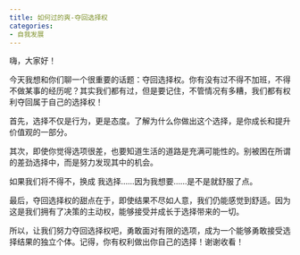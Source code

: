 ```yaml
---
title: 如何过的爽-夺回选择权
categories:
- 自我发展
---
```

嗨，大家好！

今天我想和你们聊一个很重要的话题：夺回选择权。你有没有过不得不加班，不得不做某事的经历呢？其实我们都有过，但是要记住，不管情况有多糟，我们都有权利夺回属于自己的选择权！
<!--more-->
首先，选择不仅是行为，更是态度。了解为什么你做出这个选择，是你成长和提升价值观的一部分。

其次，即使你觉得选项很差，也要知道生活的道路是充满可能性的。别被困在所谓的差劲选择中，而是努力发现其中的机会。

如果我们将不得不，换成 我选择……因为我想要……是不是就舒服了点。

最后，夺回选择权的甜点在于，即使结果不尽如人意，我们仍能感觉到舒适。因为这是我们拥有了决策的主动权，能够接受并成长于选择带来的一切。

所以，让我们努力夺回选择权吧，勇敢面对有限的选项，成为一个能够勇敢接受选择结果的独立个体。记得，你有权利做出你自己的选择！谢谢收看！



